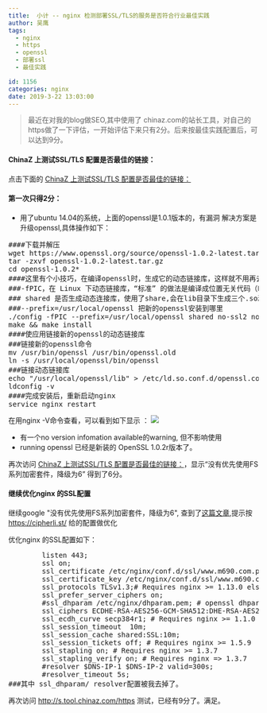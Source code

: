 ```yaml
---
title:  小计 -- nginx 检测部署SSL/TLS的服务是否符合行业最佳实践
author: 吴鹰
tags:
  - nginx
  - https
  - openssl
  - 部署ssl
  - 最佳实践

id: 1156
categories: nginx
date: 2019-3-22 13:03:00
---
```

> 最近在对我的blog做SEO,其中使用了 chinaz.com的站长工具，对自己的https做了一下评估，一开始评估下来只有2分。后来按最佳实践配置后，可以达到9分。

#### ChinaZ 上测试SSL/TLS 配置是否最佳的链接：
点击下面的 [ ChinaZ 上测试SSL/TLS 配置是否最佳的链接：](http://s.tool.chinaz.com/https?url=www.m690.com)

#### 第一次只得2分：
* 用了ubuntu 14.04的系统，上面的openssl是1.0.1版本的，有漏洞
解决方案是升级openssl,具体操作如下：
<pre>
####下载并解压
wget https://www.openssl.org/source/openssl-1.0.2-latest.tar.gz
tar -zxvf openssl-1.0.2-latest.tar.gz
cd openssl-1.0.2*
####这里有个小技巧，在编译openssl时，生成它的动态链接库，这样就不用再去重新静态编译nginx，用系统自带的gninx，就可以动态的链接这个新的openssl动态链接库
###-fPIC，在 Linux 下动态链接库，“标准” 的做法是编译成位置无关代码（Position Independent Code，PIC），然后链接成一个动态链接库，应用（如nginx）在加载些 .so 文件的时候会有一个警告，但不用重新编译nginx了。
### shared 是否生成动态连接库，使用了share,会在lib目录下生成三个.so动态链接库文件
###--prefix=/usr/local/openssl 把新的openssl安装到哪里
./config -fPIC --prefix=/usr/local/openssl shared no-ssl2 no-ssl3
make && make install
####使应用链接新的openssl的动态链接库
###链接新的openssl命令
mv /usr/bin/openssl /usr/bin/openssl.old
ln -s /usr/local/openssl/bin/openssl 
###链接动态链接库
echo "/usr/local/openssl/lib" &gt /etc/ld.so.conf.d/openssl.conf
ldconfig -v
####完成安装后，重新启动nginx
service nginx restart
</pre>

在用nginx -V命令查看，可以看到如下显示 ：
![](/images/2019-03-22-18-37-02.png)
* 有一个no version infomation available的warning, 但不影响使用
* running openssl 已经是新装的 OpenSSL 1.0.2r版本了。

再次访问  [ ChinaZ 上测试SSL/TLS 配置是否最佳的链接：](http://s.tool.chinaz.com/https)，显示“没有优先使用FS系列加密套件，降级为6”  得到了6分。

#### 继续优化nginx 的SSL配置
继续google "没有优先使用FS系列加密套件，降级为6", 查到了[这篇文章](https://www.jianshu.com/p/89652d3118b6),提示按 <https://cipherli.st/> 给的配置做优化

优化nginx 的SSL配置如下：
<pre>
        listen 443;
        ssl on;
        ssl_certificate /etc/nginx/conf.d/ssl/www.m690.com.pem;
        ssl_certificate_key /etc/nginx/conf.d/ssl/www.m690.com.key;
        ssl_protocols TLSv1.3;# Requires nginx &gt= 1.13.0 else use TLSv1.2
        ssl_prefer_server_ciphers on; 
        #ssl_dhparam /etc/nginx/dhparam.pem; # openssl dhparam -out /etc/nginx/dhparam.pem 4096
        ssl_ciphers ECDHE-RSA-AES256-GCM-SHA512:DHE-RSA-AES256-GCM-SHA512:ECDHE-RSA-AES256-GCM-SHA384:DHE-RSA-AES256-GCM-SHA384:ECDHE-RSA-AES256-SHA384;
        ssl_ecdh_curve secp384r1; # Requires nginx &gt= 1.1.0
        ssl_session_timeout  10m;
        ssl_session_cache shared:SSL:10m;
        ssl_session_tickets off; # Requires nginx &gt= 1.5.9
        ssl_stapling on; # Requires nginx &gt= 1.3.7
        ssl_stapling_verify on; # Requires nginx =&gt 1.3.7
        #resolver $DNS-IP-1 $DNS-IP-2 valid=300s;
        #resolver_timeout 5s; 
###其中 ssl_dhparam/ resolver配置被我去掉了。
</pre>
再次访问 <http://s.tool.chinaz.com/https> 测试，已经有9分了。满足。


